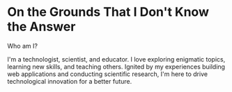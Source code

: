 # On the Grounds That I Don't Know the Answer
Who am I?

I'm a technologist, scientist, and educator.
I love exploring enigmatic topics, learning new skills, and teaching others.
Ignited by my experiences building web applications and conducting scientific
    research,
I'm here to drive technological innovation for a better future.
